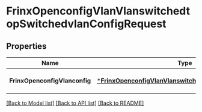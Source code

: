 # FrinxOpenconfigVlanVlanswitchedtopSwitchedvlanConfigRequest

## Properties
Name | Type | Description | Notes
------------ | ------------- | ------------- | -------------
**FrinxOpenconfigVlanconfig** | [***FrinxOpenconfigVlanVlanswitchedtopSwitchedvlanConfig**](frinx.openconfig.vlan.vlanswitchedtop.switchedvlan.Config.md) |  | [optional] [default to null]

[[Back to Model list]](../README.md#documentation-for-models) [[Back to API list]](../README.md#documentation-for-api-endpoints) [[Back to README]](../README.md)



